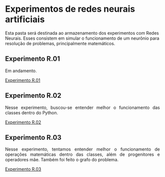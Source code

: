 # Experimentos de redes neurais artificiais

Esta pasta será destinada ao armazenamento dos experimentos com Redes Neurais. Esses consistem em simular o funcionamento de um neurônio para resolução de problemas, principalmente matemáticos.

## Experimento R.01

<p align = 'justify'> Em andamento. </p>

<a href = "experimento R.01 - derivadas.ipynb"> Experimento R.01</a>

## Experimento R.02

<p align = 'justify'>  Nesse experimento, buscou-se entender melhor o funcionamento das classes dentro do Python. </p>

<a href = "experimento R.02 - classes.ipynb"> Experimento R.02</a>

## Experimento R.03

<p align = 'justify'> Nesse experimento, tentamos entender melhor o funcionamento de operações matemáticas dentro das classes, além de progenitores e operadores mãe. Também foi feito o grafo do problema. </p>

<a href = "experimento R.03 - construindo um grafo automaticamente.ipynb"> Experimento R.03</a>
